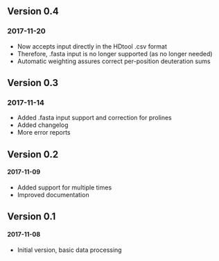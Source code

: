 ## Version 0.4
### 2017-11-20

- Now accepts input directly in the HDtool .csv format
- Therefore, .fasta input is no longer supported (as no longer needed)
- Automatic weighting assures correct per-position deuteration sums

## Version 0.3
### 2017-11-14

- Added .fasta input support and correction for prolines
- Added changelog 
- More error reports

## Version 0.2
#### 2017-11-09

- Added support for multiple times
- Improved documentation


## Version 0.1
#### 2017-11-08

- Initial version, basic data processing
